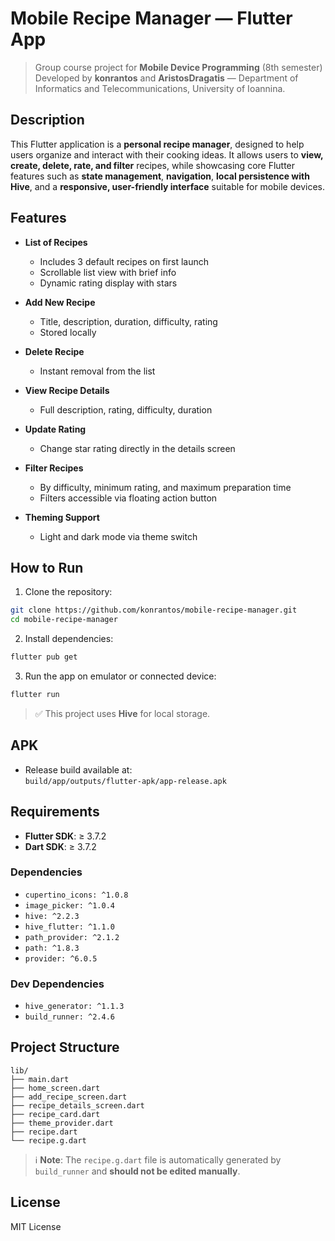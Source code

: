 # Mobile Recipe Manager — Flutter App

> Group course project for **Mobile Device Programming** (8th semester)
> Developed by **konrantos** and **AristosDragatis** — Department of Informatics and Telecommunications, University of Ioannina.

## Description

This Flutter application is a **personal recipe manager**, designed to help users organize and interact with their cooking ideas. It allows users to **view, create, delete, rate, and filter** recipes, while showcasing core Flutter features such as **state management**, **navigation**, **local persistence with Hive**, and a **responsive, user-friendly interface** suitable for mobile devices.

## Features

- **List of Recipes**
  - Includes 3 default recipes on first launch
  - Scrollable list view with brief info
  - Dynamic rating display with stars

- **Add New Recipe**
  - Title, description, duration, difficulty, rating
  - Stored locally

- **Delete Recipe**
  - Instant removal from the list

- **View Recipe Details**
  - Full description, rating, difficulty, duration

- **Update Rating**
  - Change star rating directly in the details screen

- **Filter Recipes**
  - By difficulty, minimum rating, and maximum preparation time
  - Filters accessible via floating action button

- **Theming Support**
  - Light and dark mode via theme switch

## How to Run

1. Clone the repository:
```bash
git clone https://github.com/konrantos/mobile-recipe-manager.git
cd mobile-recipe-manager
```

2. Install dependencies:
```bash
flutter pub get
```

3. Run the app on emulator or connected device:
```bash
flutter run
```

> ✅ This project uses **Hive** for local storage.

## APK

- Release build available at:  
  `build/app/outputs/flutter-apk/app-release.apk`

## Requirements

- **Flutter SDK**: ≥ 3.7.2  
- **Dart SDK**: ≥ 3.7.2  

### Dependencies
- `cupertino_icons: ^1.0.8`
- `image_picker: ^1.0.4`
- `hive: ^2.2.3`
- `hive_flutter: ^1.1.0`
- `path_provider: ^2.1.2`
- `path: ^1.8.3`
- `provider: ^6.0.5`

### Dev Dependencies
- `hive_generator: ^1.1.3`
- `build_runner: ^2.4.6`

## Project Structure

```
lib/
├── main.dart
├── home_screen.dart
├── add_recipe_screen.dart
├── recipe_details_screen.dart
├── recipe_card.dart
├── theme_provider.dart
├── recipe.dart
└── recipe.g.dart
```

> ℹ️ **Note**: The `recipe.g.dart` file is automatically generated by `build_runner` and **should not be edited manually**.

## License

MIT License
